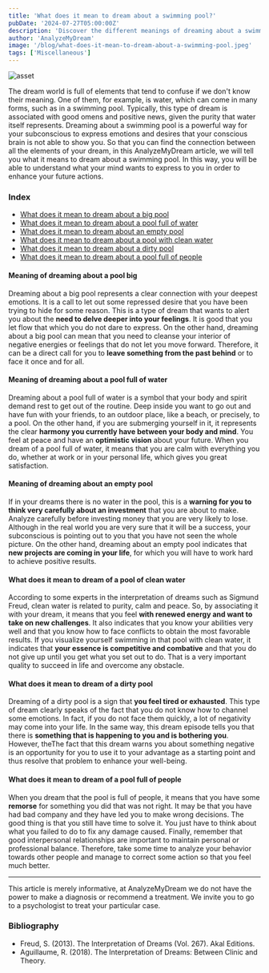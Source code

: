 ```yaml
---
title: 'What does it mean to dream about a swimming pool?'
pubDate: '2024-07-27T05:00:00Z'
description: 'Discover the different meanings of dreaming about a swimming pool, from a pool full of water to an empty pool, and how to interpret these dreams.'
author: 'AnalyzeMyDream'
image: '/blog/what-does-it-mean-to-dream-about-a-swimming-pool.jpeg'
tags: ['Miscellaneous']
---
```


![asset](/blog/what-does-it-mean-to-dream-about-a-swimming-pool.jpeg)

The dream world is full of elements that tend to confuse if we don't know their meaning. One of them, for example, is water, which can come in many forms, such as in a swimming pool. Typically, this type of dream is associated with good omens and positive news, given the purity that water itself represents. Dreaming about a swimming pool is a powerful way for your subconscious to express emotions and desires that your conscious brain is not able to show you. So that you can find the connection between all the elements of your dream, in this AnalyzeMyDream article, we will tell you what it means to dream about a swimming pool. In this way, you will be able to understand what your mind wants to express to you in order to enhance your future actions.

### Index

- [What does it mean to dream about a big pool](#what-does-it-mean-to-dream-about-a-big-pool)
- [What does it mean to dream about a pool full of water](#what-does-it-mean-to-dream-about-a-pool-full-of-water)
- [What does it mean to dream about an empty pool](#what-does-it-mean-to-dream-about-an-empty-pool)
- [What does it mean to dream about a pool with clean water](#what-does-it-mean-to-dream-about-a-pool-with-clean-water)
- [What does it mean to dream about a dirty pool](#what-does-it-mean-to-dream-about-a-dirty-pool)
- [What does it mean to dream about a pool full of people](#what-does-it-mean-to-dream-about-a-pool-full-of-people)

#### Meaning of dreaming about a pool big

Dreaming about a big pool represents a clear connection with your deepest emotions. It is a call to let out some repressed desire that you have been trying to hide for some reason. This is a type of dream that wants to alert you about the **need to delve deeper into your feelings**. It is good that you let flow that which you do not dare to express. 
On the other hand, dreaming about a big pool can mean that you need to cleanse your interior of negative energies or feelings that do not let you move forward. Therefore, it can be a direct call for you to **leave something from the past behind** or to face it once and for all. 

#### Meaning of dreaming about a pool full of water

Dreaming about a pool full of water is a symbol that your body and spirit demand rest to get out of the routine. Deep inside you want to go out and have fun with your friends, to an outdoor place, like a beach, or precisely, to a pool. 
On the other hand, if you are submerging yourself in it, it represents the clear **harmony you currently have between your body and mind**. You feel at peace and have an **optimistic vision** about your future. When you dream of a pool full of water, it means that you are calm with everything you do, whether at work or in your personal life, which gives you great satisfaction.

#### Meaning of dreaming about an empty pool

If in your dreams there is no water in the pool, this is a **warning for you to think very carefully about an investment** that you are about to make. Analyze carefully before investing money that you are very likely to lose. Although in the real world you are very sure that it will be a success, your subconscious is pointing out to you that you have not seen the whole picture. 
On the other hand, dreaming about an empty pool indicates that **new projects are coming in your life**, for which you will have to work hard to achieve positive results.

#### What does it mean to dream of a pool of clean water

According to some experts in the interpretation of dreams such as Sigmund Freud, clean water is related to purity, calm and peace. So, by associating it with your dream, it means that you feel **with renewed energy and want to take on new challenges**. It also indicates that you know your abilities very well and that you know how to face conflicts to obtain the most favorable results. 
If you visualize yourself swimming in that pool with clean water, it indicates that **your essence is competitive and combative** and that you do not give up until you get what you set out to do. That is a very important quality to succeed in life and overcome any obstacle. 

#### What does it mean to dream of a dirty pool

Dreaming of a dirty pool is a sign that **you feel tired or exhausted**. This type of dream clearly speaks of the fact that you do not know how to channel some emotions. In fact, if you do not face them quickly, a lot of negativity may come into your life. 
In the same way, this dream episode tells you that there is **something that is happening to you and is bothering you**. However, theThe fact that this dream warns you about something negative is an opportunity for you to use it to your advantage as a starting point and thus resolve that problem to enhance your well-being.

#### What does it mean to dream of a pool full of people

When you dream that the pool is full of people, it means that you have some **remorse** for something you did that was not right. It may be that you have had bad company and they have led you to make wrong decisions. The good thing is that you still have time to solve it. You just have to think about what you failed to do to fix any damage caused. 
Finally, remember that good interpersonal relationships are important to maintain personal or professional balance. Therefore, take some time to analyze your behavior towards other people and manage to correct some action so that you feel much better.

---

This article is merely informative, at AnalyzeMyDream we do not have the power to make a diagnosis or recommend a treatment. We invite you to go to a psychologist to treat your particular case.

### Bibliography

- Freud, S. (2013). The Interpretation of Dreams (Vol. 267). Akal Editions.
- Aguillaume, R. (2018). The Interpretation of Dreams: Between Clinic and Theory.